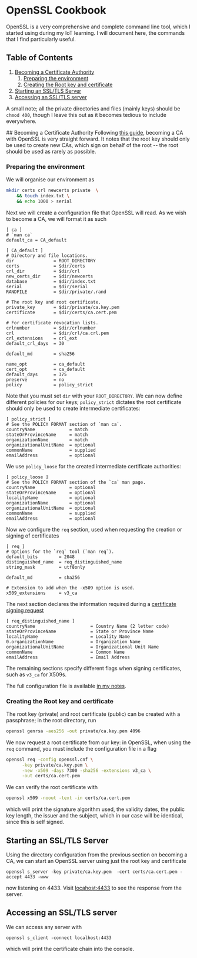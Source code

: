 # OpenSSL Cookbook

OpenSSL is a very comprehensive and complete command line tool, which I started using during my IoT learning. I will document here, the commands that I find particularly useful.

<!--BEGIN TOC-->
## Table of Contents
1. [Becoming a Certificate Authority](#becoming-a-certificate-authority)
    1. [Preparing the environment](#preparing-the-environment)
    2. [Creating the Root key and certificate](#creating-the-root-key-and-certificate)
2. [Starting an SSL/TLS Server](#starting-an-ssl/tls-server)
3. [Accessing an SSL/TLS server](#accessing-an-ssl/tls-server)

<!--END TOC-->

A small note; all the private directories and files (mainly keys) should be `chmod 400`, though I leave this out as it becomes tedious to include everywhere.

## Becoming a Certificate Authority
Following [this guide](https://jamielinux.com/docs/openssl-certificate-authority/create-the-root-pair.html), becoming a CA with OpenSSL is very straight forward. It notes that the root key should only be used to create new CAs, which sign on behalf of the root -- the root should be used as rarely as possible.

### Preparing the environment
We will organise our environment as
```bash
mkdir certs crl newcerts private  \
    && touch index.txt \
    && echo 1000 > serial
```

Next we will create a configuration file that OpenSSL will read. As we wish to become a CA, we will format it as such
```
[ ca ]
# `man ca`
default_ca = CA_default

[ CA_default ]
# Directory and file locations.
dir               = ROOT_DIRECTORY
certs             = $dir/certs
crl_dir           = $dir/crl
new_certs_dir     = $dir/newcerts
database          = $dir/index.txt
serial            = $dir/serial
RANDFILE          = $dir/private/.rand

# The root key and root certificate.
private_key       = $dir/private/ca.key.pem
certificate       = $dir/certs/ca.cert.pem

# For certificate revocation lists.
crlnumber         = $dir/crlnumber
crl               = $dir/crl/ca.crl.pem
crl_extensions    = crl_ext
default_crl_days  = 30

default_md        = sha256

name_opt          = ca_default
cert_opt          = ca_default
default_days      = 375
preserve          = no
policy            = policy_strict
```
Note that you must set `dir` with your `ROOT_DIRECTORY`. We can now define different policies for our keys; `policy_strict` dictates the root certificate should only be used to create intermediate certificates:

```
[ policy_strict ]
# See the POLICY FORMAT section of `man ca`.
countryName             = match
stateOrProvinceName     = match
organizationName        = match
organizationalUnitName  = optional
commonName              = supplied
emailAddress            = optional
```
We use `policy_loose` for the created intermediate certificate authorities:
```
[ policy_loose ]
# See the POLICY FORMAT section of the `ca` man page.
countryName             = optional
stateOrProvinceName     = optional
localityName            = optional
organizationName        = optional
organizationalUnitName  = optional
commonName              = supplied
emailAddress            = optional
```
Now we configure the `req` section, used when requesting the creation or signing of certificates
```
[ req ]
# Options for the `req` tool (`man req`).
default_bits        = 2048
distinguished_name  = req_distinguished_name
string_mask         = utf8only

default_md          = sha256

# Extension to add when the -x509 option is used.
x509_extensions     = v3_ca
```
The next section declares the information required during a [certificate signing request](https://en.wikipedia.org/wiki/Certificate_signing_request)
```
[ req_distinguished_name ]
countryName                     = Country Name (2 letter code)
stateOrProvinceName             = State or Province Name
localityName                    = Locality Name
0.organizationName              = Organization Name
organizationalUnitName          = Organizational Unit Name
commonName                      = Common Name
emailAddress                    = Email Address
```
The remaining sections specify different flags when signing certificates, such as `v3_ca` for X509s.

The full configuration file is available [in my notes](https://github.com/furges/notes/blob/master/security/openssl.cnf).

### Creating the Root key and certificate
The root key (private) and root certificate (public) can be created with a passphrase; in the root directory, run
```bash
openssl genrsa -aes256 -out private/ca.key.pem 4096
```

We now request a root certificate from our key: in OpenSSL, when using the `req` command, you must include the configuration file in a flag
```bash
openssl req -config openssl.cnf \
      -key private/ca.key.pem \
      -new -x509 -days 7300 -sha256 -extensions v3_ca \
      -out certs/ca.cert.pem
```

We can verify the root certificate with
```bash
openssl x509 -noout -text -in certs/ca.cert.pem
```
which will print the signature algorithm used, the validity dates, the public key length, the issuer and the subject, which in our case will be identical, since this is self signed.

## Starting an SSL/TLS Server
Using the directory configuration from the previous section on becoming a CA, we can start an OpenSSL server using just the root key and certificate
```
openssl s_server -key private/ca.key.pem  -cert certs/ca.cert.pem -accept 4433 -www
```
now listening on 4433. Visit [locahost:4433](https://localhost:4433) to see the response from the server.

## Accessing an SSL/TLS server
We can access any server with 
```
openssl s_client -connect localhost:4433
```
which will print the certificate chain into the console.